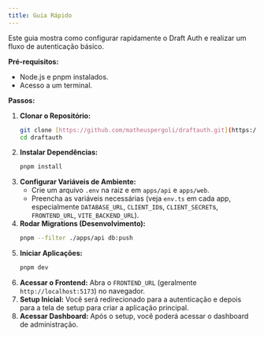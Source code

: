 ```yaml
---
title: Guia Rápido
---
```


Este guia mostra como configurar rapidamente o Draft Auth e realizar um fluxo de autenticação básico.

**Pré-requisitos:**

- Node.js e pnpm instalados.
- Acesso a um terminal.

**Passos:**

1.  **Clonar o Repositório:**
    ```bash
    git clone [https://github.com/matheuspergoli/draftauth.git](https://github.com/matheuspergoli/draftauth.git)
    cd draftauth
    ```
2.  **Instalar Dependências:**
    ```bash
    pnpm install
    ```
3.  **Configurar Variáveis de Ambiente:**
    - Crie um arquivo `.env` na raiz e em `apps/api` e `apps/web`.
    - Preencha as variáveis necessárias (veja `env.ts` em cada app, especialmente `DATABASE_URL`, `CLIENT_ID`s, `CLIENT_SECRET`s, `FRONTEND_URL`, `VITE_BACKEND_URL`).
4.  **Rodar Migrations (Desenvolvimento):**
    ```bash
    pnpm --filter ./apps/api db:push
    ```
5.  **Iniciar Aplicações:**
    ```bash
    pnpm dev
    ```
6.  **Acessar o Frontend:** Abra o `FRONTEND_URL` (geralmente `http://localhost:5173`) no navegador.
7.  **Setup Inicial:** Você será redirecionado para a autenticação e depois para a tela de setup para criar a aplicação principal.
8.  **Acessar Dashboard:** Após o setup, você poderá acessar o dashboard de administração.
